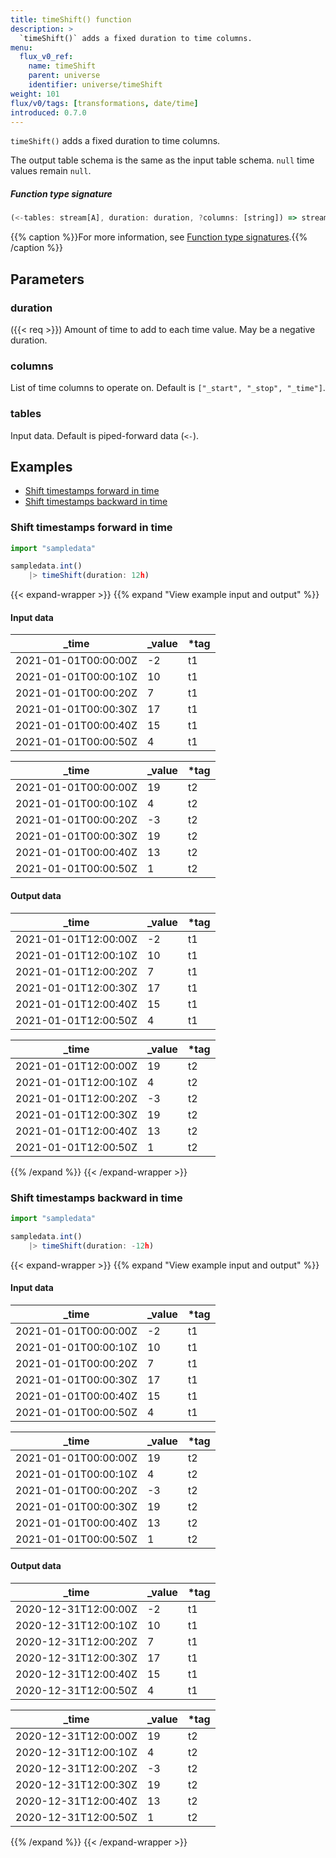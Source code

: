```yaml
---
title: timeShift() function
description: >
  `timeShift()` adds a fixed duration to time columns.
menu:
  flux_v0_ref:
    name: timeShift
    parent: universe
    identifier: universe/timeShift
weight: 101
flux/v0/tags: [transformations, date/time]
introduced: 0.7.0
---
```


<!------------------------------------------------------------------------------

IMPORTANT: This page was generated from comments in the Flux source code. Any
edits made directly to this page will be overwritten the next time the
documentation is generated. 

To make updates to this documentation, update the function comments above the
function definition in the Flux source code:

https://github.com/influxdata/flux/blob/master/stdlib/universe/universe.flux#L2421-L2421

Contributing to Flux: https://github.com/influxdata/flux#contributing
Fluxdoc syntax: https://github.com/influxdata/flux/blob/master/docs/fluxdoc.md

------------------------------------------------------------------------------->

`timeShift()` adds a fixed duration to time columns.

The output table schema is the same as the input table schema.
`null` time values remain `null`.

##### Function type signature

```js
(<-tables: stream[A], duration: duration, ?columns: [string]) => stream[A]
```

{{% caption %}}For more information, see [Function type signatures](/flux/v0/function-type-signatures/).{{% /caption %}}

## Parameters

### duration
({{< req >}})
Amount of time to add to each time value. May be a negative duration.



### columns

List of time columns to operate on. Default is `["_start", "_stop", "_time"]`.



### tables

Input data. Default is piped-forward data (`<-`).




## Examples

- [Shift timestamps forward in time](#shift-timestamps-forward-in-time)
- [Shift timestamps backward in time](#shift-timestamps-backward-in-time)

### Shift timestamps forward in time

```js
import "sampledata"

sampledata.int()
    |> timeShift(duration: 12h)

```

{{< expand-wrapper >}}
{{% expand "View example input and output" %}}

#### Input data

| _time                | _value  | *tag |
| -------------------- | ------- | ---- |
| 2021-01-01T00:00:00Z | -2      | t1   |
| 2021-01-01T00:00:10Z | 10      | t1   |
| 2021-01-01T00:00:20Z | 7       | t1   |
| 2021-01-01T00:00:30Z | 17      | t1   |
| 2021-01-01T00:00:40Z | 15      | t1   |
| 2021-01-01T00:00:50Z | 4       | t1   |

| _time                | _value  | *tag |
| -------------------- | ------- | ---- |
| 2021-01-01T00:00:00Z | 19      | t2   |
| 2021-01-01T00:00:10Z | 4       | t2   |
| 2021-01-01T00:00:20Z | -3      | t2   |
| 2021-01-01T00:00:30Z | 19      | t2   |
| 2021-01-01T00:00:40Z | 13      | t2   |
| 2021-01-01T00:00:50Z | 1       | t2   |


#### Output data

| _time                | _value  | *tag |
| -------------------- | ------- | ---- |
| 2021-01-01T12:00:00Z | -2      | t1   |
| 2021-01-01T12:00:10Z | 10      | t1   |
| 2021-01-01T12:00:20Z | 7       | t1   |
| 2021-01-01T12:00:30Z | 17      | t1   |
| 2021-01-01T12:00:40Z | 15      | t1   |
| 2021-01-01T12:00:50Z | 4       | t1   |

| _time                | _value  | *tag |
| -------------------- | ------- | ---- |
| 2021-01-01T12:00:00Z | 19      | t2   |
| 2021-01-01T12:00:10Z | 4       | t2   |
| 2021-01-01T12:00:20Z | -3      | t2   |
| 2021-01-01T12:00:30Z | 19      | t2   |
| 2021-01-01T12:00:40Z | 13      | t2   |
| 2021-01-01T12:00:50Z | 1       | t2   |

{{% /expand %}}
{{< /expand-wrapper >}}

### Shift timestamps backward in time

```js
import "sampledata"

sampledata.int()
    |> timeShift(duration: -12h)

```

{{< expand-wrapper >}}
{{% expand "View example input and output" %}}

#### Input data

| _time                | _value  | *tag |
| -------------------- | ------- | ---- |
| 2021-01-01T00:00:00Z | -2      | t1   |
| 2021-01-01T00:00:10Z | 10      | t1   |
| 2021-01-01T00:00:20Z | 7       | t1   |
| 2021-01-01T00:00:30Z | 17      | t1   |
| 2021-01-01T00:00:40Z | 15      | t1   |
| 2021-01-01T00:00:50Z | 4       | t1   |

| _time                | _value  | *tag |
| -------------------- | ------- | ---- |
| 2021-01-01T00:00:00Z | 19      | t2   |
| 2021-01-01T00:00:10Z | 4       | t2   |
| 2021-01-01T00:00:20Z | -3      | t2   |
| 2021-01-01T00:00:30Z | 19      | t2   |
| 2021-01-01T00:00:40Z | 13      | t2   |
| 2021-01-01T00:00:50Z | 1       | t2   |


#### Output data

| _time                | _value  | *tag |
| -------------------- | ------- | ---- |
| 2020-12-31T12:00:00Z | -2      | t1   |
| 2020-12-31T12:00:10Z | 10      | t1   |
| 2020-12-31T12:00:20Z | 7       | t1   |
| 2020-12-31T12:00:30Z | 17      | t1   |
| 2020-12-31T12:00:40Z | 15      | t1   |
| 2020-12-31T12:00:50Z | 4       | t1   |

| _time                | _value  | *tag |
| -------------------- | ------- | ---- |
| 2020-12-31T12:00:00Z | 19      | t2   |
| 2020-12-31T12:00:10Z | 4       | t2   |
| 2020-12-31T12:00:20Z | -3      | t2   |
| 2020-12-31T12:00:30Z | 19      | t2   |
| 2020-12-31T12:00:40Z | 13      | t2   |
| 2020-12-31T12:00:50Z | 1       | t2   |

{{% /expand %}}
{{< /expand-wrapper >}}
